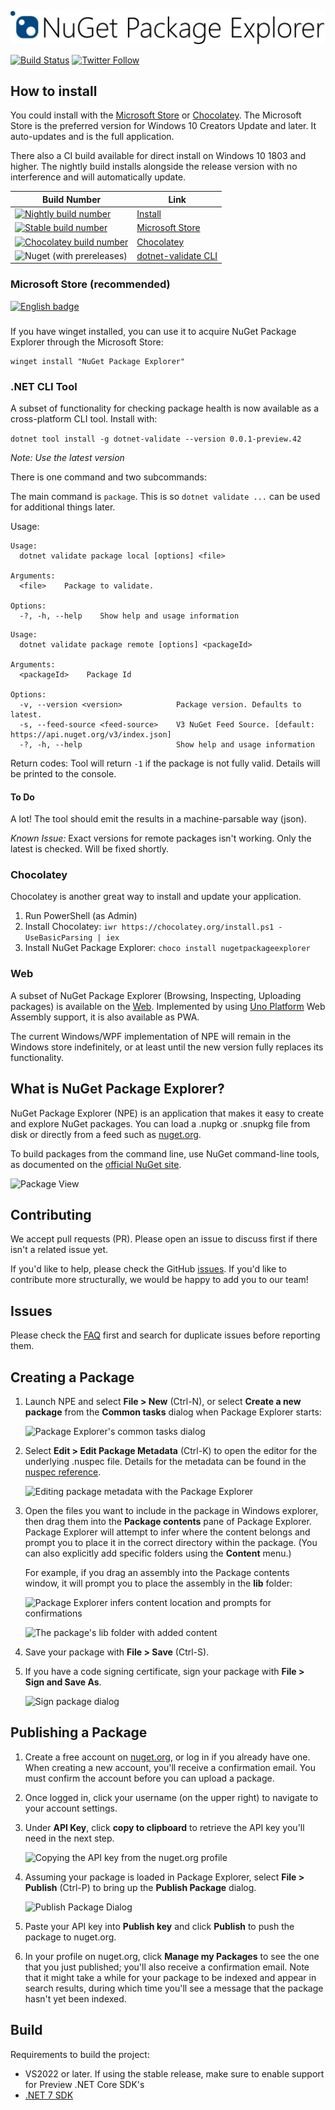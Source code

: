 ![Logo](images/npe-logo.png)

[![Build Status](https://dev.azure.com/clairernovotny/GitBuilds/_apis/build/status/NuGet%20Package%20Explorer/NuGet%20Package%20Explorer%20CI?branchName=master)](https://dev.azure.com/clairernovotny/GitBuilds/_build/latest?definitionId=16)
[![Twitter Follow](https://img.shields.io/twitter/follow/NuGetPE.svg?style=social?maxAge=2592000)](https://twitter.com/NuGetPE)

## How to install

You could install with the [Microsoft Store](https://www.microsoft.com/store/apps/9wzdncrdmdm3) or [Chocolatey](https://chocolatey.org/packages/NugetPackageExplorer). The Microsoft Store is the preferred version for Windows 10 Creators Update and later. It auto-updates and is the full application.

There also a CI build available for direct install on Windows 10 1803 and higher. The nightly build installs alongside
the release version with no interference and will automatically update.

| Build Number | Link |
| ------------ | ---- |
| [![Nightly build number](https://npenightly.blob.core.windows.net/nightly/ci_badge.svg?q=1)](https://npenightly.blob.core.windows.net/nightly/install.html)| [Install](https://npenightly.blob.core.windows.net/nightly/install.html)
| [![Stable build number](https://npenightly.blob.core.windows.net/store/stable_badge.svg?q=1)](https://www.microsoft.com/store/apps/9wzdncrdmdm3) | [Microsoft Store](https://www.microsoft.com/store/apps/9wzdncrdmdm3) |
| [![Chocolatey build number](https://img.shields.io/chocolatey/v/NugetPackageExplorer.svg)](https://chocolatey.org/packages/NugetPackageExplorer) | [Chocolatey](https://chocolatey.org/packages/NugetPackageExplorer) |
| ![Nuget (with prereleases)](https://img.shields.io/nuget/vpre/dotnet-validate) | [dotnet-validate CLI](https://www.nuget.org/packages/dotnet-validate) |

### Microsoft Store (recommended)

<a href='//www.microsoft.com/store/apps/9wzdncrdmdm3?cid=storebadge&ocid=badge'><img src='https://developer.microsoft.com/store/badges/images/English_get-it-from-MS.png' alt='English badge' width="284" height="104" /></a>

### 

If you have winget installed, you can use it to acquire NuGet Package Explorer through the Microsoft Store:

```
winget install "NuGet Package Explorer"
```

### .NET CLI Tool

A subset of functionality for checking package health is now available as a cross-platform CLI tool. Install with:

`dotnet tool install -g dotnet-validate --version 0.0.1-preview.42`

*Note: Use the latest version*

There is one command and two subcommands:

The main command is `package`. This is so `dotnet validate ...` can be used for additional things later.

Usage:

```
Usage:
  dotnet validate package local [options] <file>

Arguments:
  <file>    Package to validate.

Options:
  -?, -h, --help    Show help and usage information

```

```
Usage:
  dotnet validate package remote [options] <packageId>

Arguments:
  <packageId>    Package Id

Options:
  -v, --version <version>            Package version. Defaults to latest.
  -s, --feed-source <feed-source>    V3 NuGet Feed Source. [default: https://api.nuget.org/v3/index.json]
  -?, -h, --help                     Show help and usage information

```

Return codes:
Tool will return `-1` if the package is not fully valid. Details will be printed to the console.

#### To Do

A lot! The tool should emit the results in a machine-parsable way (json).

*Known Issue:* Exact versions for remote packages isn't working. Only the latest is checked. Will be fixed shortly.


### Chocolatey

Chocolatey is another great way to install and update your application.

1. Run PowerShell (as Admin)
2. Install Chocolatey: `iwr https://chocolatey.org/install.ps1 -UseBasicParsing | iex`
3. Install NuGet Package Explorer: `choco install nugetpackageexplorer`

### Web
A subset of NuGet Package Explorer (Browsing, Inspecting, Uploading packages) is available on the [Web](https://NuGet.info). Implemented by using [Uno Platform](https://github.com/unoplatform/uno) Web Assembly support, it is also available as PWA.  

The current Windows/WPF implementation of NPE will remain in the Windows store indefinitely, or at least until the new version fully replaces its functionality.


## What is NuGet Package Explorer?

NuGet Package Explorer (NPE) is an application that makes it easy to create and explore NuGet packages. You can load a .nupkg or .snupkg file from disk or directly from a feed such as [nuget.org](https://www.nuget.org/).

To build packages from the command line, use NuGet command-line tools, as documented on the [official NuGet site](https://docs.nuget.org/ndocs/create-packages/creating-a-package).

![Package View](images/screenshots/PackageView.png)

## Contributing

We accept pull requests (PR). Please open an issue to discuss first if there isn't a related issue yet.

If you'd like to help, please check the GitHub [issues](https://github.com/NuGetPackageExplorer/NuGetPackageExplorer/issues). If you'd like to contribute more structurally, we would be happy to add you to our team!

## Issues

Please check the [FAQ](https://github.com/NuGetPackageExplorer/NuGetPackageExplorer/wiki) first and search for duplicate issues before reporting them. 

## Creating a Package

1. Launch NPE and select **File > New** (Ctrl-N), or select **Create a new package** from the **Common tasks** dialog when Package Explorer starts:

	![Package Explorer's common tasks dialog](images/screenshots/CommonTasks.png)

2. Select **Edit > Edit Package Metadata** (Ctrl-K) to open the editor for the underlying .nuspec file. Details for the metadata can be found in the [nuspec reference](https://docs.nuget.org/ndocs/schema/nuspec).

	![Editing package metadata with the Package Explorer](images/screenshots/EditMetadata.png)

3. Open the files you want to include in the package in Windows explorer, then drag them into the **Package contents** pane of Package Explorer. Package Explorer will attempt to infer where the content belongs and prompt you to place it in the correct directory within the package. (You can also explicitly add specific folders using the **Content** menu.)

	For example, if you drag an assembly into the Package contents window, it will prompt you to place the assembly in the **lib** folder:

	![Package Explorer infers content location and prompts for confirmations](https://cloud.githubusercontent.com/assets/1339874/19167427/88c80fc0-8bc0-11e6-8d39-cc6e04024013.png)

	![The package's lib folder with added content](images/screenshots/PackageWithLibFolder.png)


4. Save your package with **File > Save** (Ctrl-S).
5. If you have a code signing certificate, sign your package with **File > Sign and Save As**.
 
	![Sign package dialog](images/screenshots/SignPackage.png)

## Publishing a Package

1. Create a free account on [nuget.org](http://nuget.org/), or log in if you already have one. When creating a new account, you'll receive a confirmation email. You must confirm the account before you can upload a package.

2. Once logged in, click your username (on the upper right) to navigate to your account settings.

3. Under **API Key**, click **copy to clipboard** to retrieve the API key you'll need in the next step.

      ![Copying the API key from the nuget.org profile](https://cloud.githubusercontent.com/assets/1339874/19167409/6fd8d238-8bc0-11e6-86b4-49af64483d78.png)

4. Assuming your package is loaded in Package Explorer, select **File > Publish** (Ctrl-P) to bring up the **Publish Package** dialog.

	![Publish Package Dialog](images/screenshots/PublishDialog.png)

5. Paste your API key into **Publish key** and click **Publish** to push the package to nuget.org.

6. In your profile on nuget.org, click **Manage my Packages** to see the one that you just published; you'll also receive a confirmation email. Note that it might take a while for your package to be indexed and appear in search results, during which time you'll see a message that the package hasn't yet been indexed.

## Build

Requirements to build the project:

- VS2022 or later. If using the stable release, make sure to enable support for Preview .NET Core SDK's
- [.NET 7 SDK](https://dotnet.microsoft.com/download/dotnet/7.0)

